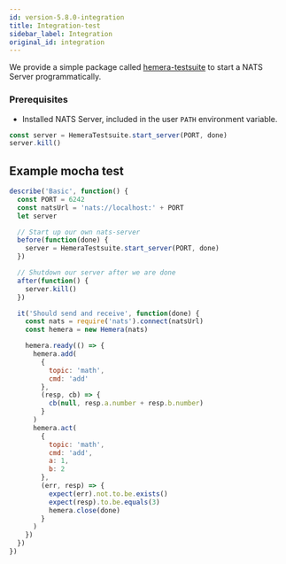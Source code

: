 ```yaml
---
id: version-5.8.0-integration
title: Integration-test
sidebar_label: Integration
original_id: integration
---
```


We provide a simple package called [hemera-testsuite](https://github.com/hemerajs/hemera-testsuite) to start a NATS Server programmatically.

### Prerequisites

* Installed NATS Server, included in the user `PATH` environment variable.

```js
const server = HemeraTestsuite.start_server(PORT, done)
server.kill()
```

## Example mocha test

```js
describe('Basic', function() {
  const PORT = 6242
  const natsUrl = 'nats://localhost:' + PORT
  let server

  // Start up our own nats-server
  before(function(done) {
    server = HemeraTestsuite.start_server(PORT, done)
  })

  // Shutdown our server after we are done
  after(function() {
    server.kill()
  })

  it('Should send and receive', function(done) {
    const nats = require('nats').connect(natsUrl)
    const hemera = new Hemera(nats)

    hemera.ready(() => {
      hemera.add(
        {
          topic: 'math',
          cmd: 'add'
        },
        (resp, cb) => {
          cb(null, resp.a.number + resp.b.number)
        }
      )
      hemera.act(
        {
          topic: 'math',
          cmd: 'add',
          a: 1,
          b: 2
        },
        (err, resp) => {
          expect(err).not.to.be.exists()
          expect(resp).to.be.equals(3)
          hemera.close(done)
        }
      )
    })
  })
})
```
